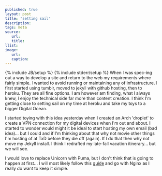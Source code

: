 ```yaml
---
published: true
layout: post
title: "setting sail"
description:
tags: meta
source:
   url:
   title:
llist:
image:
   url:
   caption:
---
```

{% include JB/setup %}
{% include stderr/setup %}
When I was spec-ing out a way to develop a site and return to the web my requirements where fairly simple. I wanted to avoid running or maintaining any of infrastructure. I first started using tumblr, moved to jekyll with github hosting, then to heroku. They are all fine options. I am however am finding, what I always knew, I enjoy the technical side far more than content creation. I think I'm getting close to setting sail on my time at heroku and take my toys to a bigger Digital Ocean.

I started toying with this idea yesterday when I created an Arch 'droplet' to create a VPN connection for my digital devices when I'm out and about. I started to wonder would might it be ideal to start hosting my own email (bad idea)... but I could and if I'm thinking about that why not movie other things I'm hosting of at TxD before they die off (again). If I do that then  why not move my Jekyll install. I think I redrafted my late-fall vacation itinerary... but we will see.

I would love to replace Unicorn with Puma, but I don't think that is going to happen at first... I will most likely follow this [guide][1] and go with Nginx as I really do want to keep it simple.

[1]: www.iamnayr.com/tutorials/jekyll-blog-deploys-using-mina/ "Blazing fast Jekyll blog deploys using Mina"